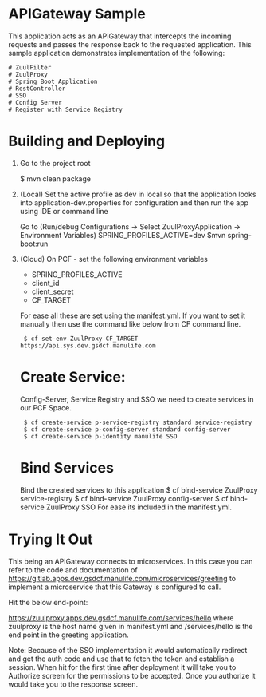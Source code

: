 # APIGateway Sample

This application acts as an APIGateway that intercepts the incoming requests and passes the response back to the requested application. This sample application 
demonstrates implementation of the following:

    # ZuulFilter
    # ZuulProxy
    # Spring Boot Application
    # RestController
    # SSO
    # Config Server
	# Register with Service Registry
	
# Building and Deploying

1) Go to the project root

    $ mvn clean package

2) (Local) Set the active profile as dev in local so that the application looks into application-dev.properties for configuration 
    and then run the app using IDE or command line
    
    Go to (Run/debug Configurations -> Select ZuulProxyApplication -> Environment Variables)
        SPRING_PROFILES_ACTIVE=dev
    $mvn spring-boot:run

3) (Cloud) On PCF - set the following environment variables

	* SPRING_PROFILES_ACTIVE
	* client_id
	* client_secret
	* CF_TARGET

	For ease all these are set using the manifest.yml. If you want to set it manually then use the command like below from CF command line.

		$ cf set-env ZuulProxy CF_TARGET https://api.sys.dev.gsdcf.manulife.com
		
	Create Service:
	===============
	Config-Server, Service Registry and SSO we need to create services in our PCF Space.
	
		$ cf create-service p-service-registry standard service-registry
		$ cf create-service p-config-server standard config-server
		$ cf create-service p-identity manulife SSO
	
	Bind Services
	=============
	Bind the created services to this application
		$ cf bind-service ZuulProxy service-registry
		$ cf bind-service ZuulProxy config-server
		$ cf bind-service ZuulProxy SSO
	For ease its included in the manifest.yml.
	

# Trying It Out

This being an APIGateway connects to microservices. In this case you can refer to the code and documentation of https://gitlab.apps.dev.gsdcf.manulife.com/microservices/greeting to implement a microservice that this Gateway is configured to call.

Hit the below end-point:

https://zuulproxy.apps.dev.gsdcf.manulife.com/services/hello where zuulproxy is the host name given in manifest.yml and /services/hello is the end point in the greeting application.
 
Note: Because of the SSO implementation it would automatically redirect and get the auth code and use that to fetch the token and establish a session. When hit for the first time after deployment 
      it will take you to Authorize screen for the permissions to be accepted. Once you authorize it would take you to the response screen.

